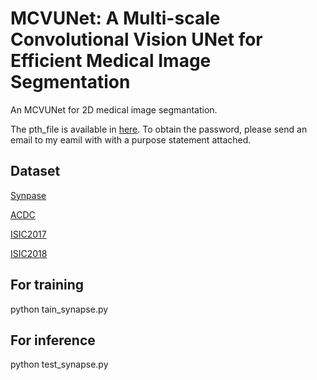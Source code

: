 # MCVUNet: A Multi-scale Convolutional Vision UNet for Efficient Medical Image Segmentation
An MCVUNet for 2D medical image segmantation.

The pth_file is available in [here](https://pan.baidu.com/s/1CAdQWuCDfFlcqLuYu-s-VA). To obtain the password, please send an email to my eamil with with a purpose statement attached.

## Dataset

[Synpase](https://www.synapse.org/Synapse:syn3193805/wiki/217789)

[ACDC](https://humanheart-project.creatis.insa-lyon.fr/database/#collection/637218c173e9f0047faa00fb)

[ISIC2017](https://challenge.isic-archive.com/data/#2017)

[ISIC2018](https://challenge.isic-archive.com/data/#2018)

## For training

python tain_synapse.py

## For inference

python test_synapse.py
